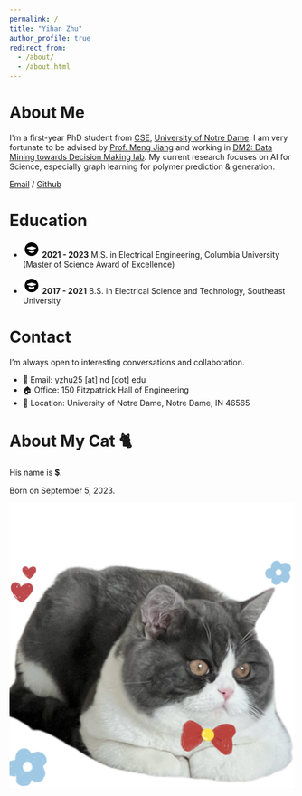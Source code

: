 ```yaml
---
permalink: /
title: "Yihan Zhu"
author_profile: true
redirect_from: 
  - /about/
  - /about.html
---
```







About Me 
======
I'm a first-year PhD student from [CSE](https://cse.nd.edu/graduate/), [University of Notre Dame](https://www.nd.edu/). I am very fortunate to be advised by [Prof. Meng Jiang](http://www.meng-jiang.com/) and working in [DM2: Data Mining towards Decision Making lab](http://www.meng-jiang.com/lab.html). My current research focuses on AI for Science, especially graph learning for polymer prediction & generation.


[Email](mailto:yzhu25@nd.edu) / [Github](https://github.com/Yihan222) 



Education 
======
- ![](/education_icon.png) **2021 - 2023**     M.S. in Electrical Engineering, Columbia University (Master of Science Award of Excellence)

- ![](/education_icon.png) **2017 - 2021**     B.S. in Electrical Science and Technology, Southeast University


Contact
======
I’m always open to interesting conversations and collaboration.

- 📧 Email: yzhu25 [at] nd [dot] edu
- 🏠 Office: 150 Fitzpatrick Hall of Engineering
- 🌆 Location: University of Notre Dame, Notre Dame, IN 46565


About My Cat 🐈
======
His name is 💲.

Born on September 5, 2023.

![9.3 pounds right now!](/images/IMG_8539.png)
